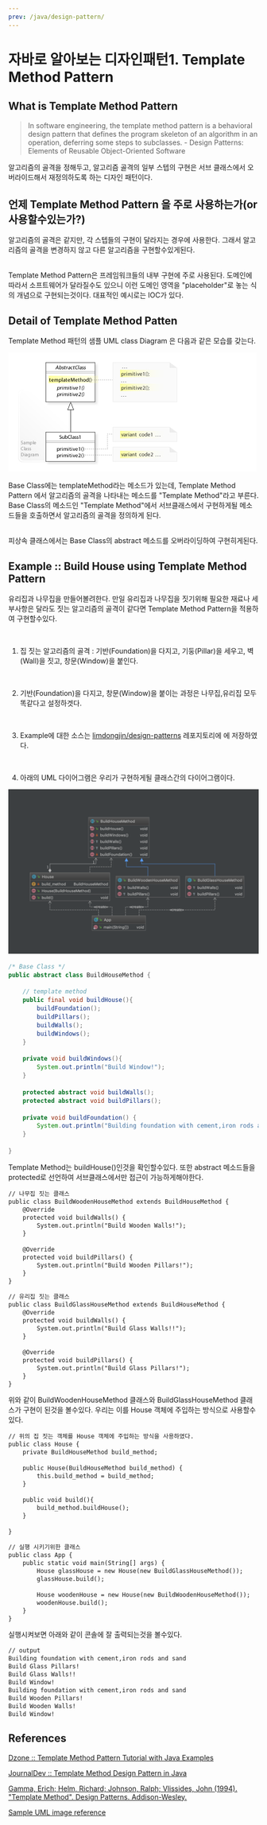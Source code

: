 ```yaml
---
prev: /java/design-pattern/
---
```

# 자바로 알아보는 디자인패턴1. Template Method Pattern 

## What is Template Method Pattern 

> In software engineering, the template method pattern is a behavioral design pattern that defines the program skeleton of an algorithm in an operation, deferring some steps to subclasses. - Design Patterns: Elements of Reusable Object-Oriented Software

알고리즘의 골격을 정해두고, 알고리즘 골격의 일부 스텝의 구현은 서브 클래스에서 오버라이드해서 재정의하도록 하는 디자인 패턴이다. 

## 언제 Template Method Pattern 을 주로 사용하는가(or 사용할수있는가?)

알고리즘의 골격은 같지만, 각 스텝들의 구현이 달라지는 경우에 사용한다. 그래서 알고리즘의 골격을 변경하지 않고 다른 알고리즘을 구현할수있게된다.

<br>
Template Method Pattern은 프레임워크들의 내부 구현에 주로 사용된다. 도메인에 따라서 소프트웨어가 달라질수도 있으니 이런 도메인 영역을 "placeholder"로 놓는 식의 개념으로 구현되는것이다. 대표적인 예시로는 IOC가 있다.

## Detail of Template Method Patten

Template Method 패턴의 샘플 UML class Diagram 은 다음과 같은 모습를 갖는다.

<img src="/images/uml-template-pattern.jpg">

Base Class에는 templateMethod라는 메소드가 있는데, Template Method Pattern 에서 알고리즘의 골격을 나타내는 메소드를 "Template Method"라고 부른다. Base Class의 메소드인 "Template Method"에서 서브클래스에서 구현하게될 메소드들을 호출하면서 알고리즘의 골격을 정의하게 된다. 

<br> 
피상속 클래스에서는 Base Class의 abstract 메소드를 오버라이딩하여 구현히게된다. 

## Example :: Build House using Template Method Pattern

유리집과 나무집을 만들어볼려한다. 만일 유리집과 나무집을 짓기위해 필요한 재료나 세부사항은 달라도 짓는 알고리즘의 골격이 같다면  Template Method Pattern을 적용하여 구현할수있다.

<br>

1. 집 짓는 알고리즘의 골격 : 기반(Foundation)을 다지고, 기둥(Pillar)을 세우고, 벽(Wall)을 짓고, 창문(Window)을 붙인다.

<br>

2. 기반(Foundation)을 다지고, 창문(Window)을 붙이는 과정은 나무집,유리집 모두 똑같다고 설정하겟다.

<br>

3. Example에 대한 소스는 [limdongjin/design-patterns](https://github.com/limdongjin/design-patterns/tree/master/template-method-pattern) 레포지토리에 에 저장하였다.

<br>

4. 아래의 UML 다이어그램은 우리가 구현하게될 클래스간의 다이어그램이다.

<img src="/images/uml-template-pattern-house.png">

```java
/* Base Class */
public abstract class BuildHouseMethod {

    // template method
    public final void buildHouse(){
        buildFoundation();
        buildPillars();
        buildWalls();
        buildWindows();
    }

    private void buildWindows(){
        System.out.println("Build Window!");
    }

    protected abstract void buildWalls();
    protected abstract void buildPillars();

    private void buildFoundation() {
        System.out.println("Building foundation with cement,iron rods and sand");
    }

}
```

Template Method는 buildHouse()인것을 확인할수있다. 또한 abstract 메소드들을 protected로 선언하여 서브클래스에서만 접근이 가능하게해야한다.

```
// 나무집 짓는 클래스
public class BuildWoodenHouseMethod extends BuildHouseMethod {
    @Override
    protected void buildWalls() {
        System.out.println("Build Wooden Walls!");
    }

    @Override
    protected void buildPillars() {
        System.out.println("Build Wooden Pillars!");
    }
}
```

```
// 유리집 짓는 클래스
public class BuildGlassHouseMethod extends BuildHouseMethod {
    @Override
    protected void buildWalls() {
        System.out.println("Build Glass Walls!!");
    }

    @Override
    protected void buildPillars() {
        System.out.println("Build Glass Pillars!");
    }
}
```

위와 같이 BuildWoodenHouseMethod 클래스와 BuildGlassHouseMethod 클래스가 구현이 된것을 볼수있다. 
우리는 이를 House 객체에 주입하는 방식으로 사용할수있다. 

```
// 위의 집 짓는 객체를 House 객체에 주입하는 방식을 사용하였다.
public class House {
    private BuildHouseMethod build_method;

    public House(BuildHouseMethod build_method) {
        this.build_method = build_method;
    }

    public void build(){
        build_method.buildHouse();
    }

}
```

```
// 실행 시키기위한 클래스
public class App {
    public static void main(String[] args) {
        House glassHouse = new House(new BuildGlassHouseMethod());
        glassHouse.build();

        House woodenHouse = new House(new BuildWoodenHouseMethod());
        woodenHouse.build();
    }
}
```

실행시켜보면 아래와 같이 콘솔에 잘 출력되는것을 볼수있다.

```
// output
Building foundation with cement,iron rods and sand
Build Glass Pillars!
Build Glass Walls!!
Build Window!
Building foundation with cement,iron rods and sand
Build Wooden Pillars!
Build Wooden Walls!
Build Window!
```



## References

[Dzone :: Template Method Pattern Tutorial with Java Examples](https://dzone.com/articles/design-patterns-template-method)

[JournalDev :: Template Method Design Pattern in Java](https://www.journaldev.com/1763/template-method-design-pattern-in-java)

[Gamma, Erich; Helm, Richard; Johnson, Ralph; Vlissides, John (1994). "Template Method". Design Patterns. Addison-Wesley. ](#)

[Sample UML image reference](http://w3sdesign.com/?gr=b10&ugr=struct)
